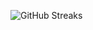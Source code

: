 ![GitHub Streaks](https://github-streaks-mqc9.onrender.com/streak/happilli/image?theme=midnight&cache_bust=1743679730&lang=ja)
